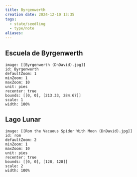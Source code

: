 ```yaml
---
title: Byrgenwerth
creation date: 2024-12-10 13:35
tags:
  - state/seedling
  - type/note
aliases:
---
```

## Escuela de Byrgenwerth

```leaflet
image: [[Byrgenwerth (DnDavid).jpg]]
id: Byrgenwerth
defaultZoom: 1
minZoom: 1
maxZoom: 10
unit: pies
recenter: true
bounds: [[0, 0], [213.33, 284.67]]
scale: 1
width: 100%
```


## Lago Lunar

```leaflet
image: [[Rom the Vacuous Spider With Moon (DnDavid).jpg]]
id: rom
defaultZoom: 2
minZoom: 1
maxZoom: 10
unit: pies
recenter: true
bounds: [[0, 0], [128, 128]]
scale: 2
width: 100%
```